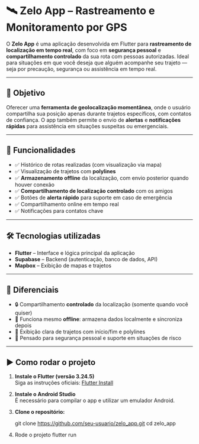 # 🛰️ Zelo App – Rastreamento e Monitoramento por GPS

O **Zelo App** é uma aplicação desenvolvida em Flutter para **rastreamento de localização em tempo real**, com foco em **segurança pessoal** e **compartilhamento controlado** da sua rota com pessoas autorizadas. Ideal para situações em que você deseja que alguém acompanhe seu trajeto — seja por precaução, segurança ou assistência em tempo real.

---

## 📌 Objetivo

Oferecer uma **ferramenta de geolocalização momentânea**, onde o usuário compartilha sua posição apenas durante trajetos específicos, com contatos de confiança. O app também permite o envio de **alertas** e **notificações rápidas** para assistência em situações suspeitas ou emergenciais.

---

## 🚀 Funcionalidades

- ✅ Histórico de rotas realizadas (com visualização via mapa)
- ✅ Visualização de trajetos com **polylines**
- ✅ **Armazenamento offline** da localização, com envio posterior quando houver conexão
- ✅ **Compartilhamento de localização controlado** com os amigos
- ✅ Botões de **alerta rápido** para suporte em caso de emergência
- ✅ Compartilhamento online em tempo real
- ✅ Notificações para contatos chave

---

## 🛠️ Tecnologias utilizadas

- **Flutter** – Interface e lógica principal da aplicação
- **Supabase** – Backend (autenticação, banco de dados, API)
- **Mapbox** – Exibição de mapas e trajetos

---

## 📱 Diferenciais

- 🔒 Compartilhamento **controlado** da localização (somente quando você quiser)
- 📡 Funciona mesmo **offline**: armazena dados localmente e sincroniza depois
- 📍 Exibição clara de trajetos com início/fim e polylines
- 🧩 Pensado para segurança pessoal e suporte em situações de risco

---

## ▶️ Como rodar o projeto

1. **Instale o Flutter (versão 3.24.5)**  
   Siga as instruções oficiais: [Flutter Install](https://docs.flutter.dev/get-started/install)

2. **Instale o Android Studio**  
   É necessário para compilar o app e utilizar um emulador Android.

3. **Clone o repositório:**

   git clone https://github.com/seu-usuario/zelo_app.git
   cd zelo_app

4. Rode o projeto
   flutter run
